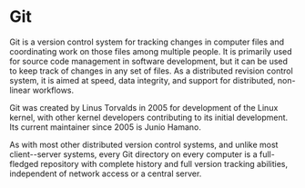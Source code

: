 # Git


Git is a version control system for tracking changes in computer files
and coordinating work on those files among multiple people. It is
primarily used for source code management in software development, but
it can be used to keep track of changes in any set of files. As a
distributed revision control system, it is aimed at speed, data
integrity, and support for distributed, non-linear workflows.

Git was created by Linus Torvalds in 2005 for development of the Linux
kernel, with other kernel developers contributing to its initial
development. Its current maintainer since 2005 is Junio Hamano.

As with most other distributed version control systems, and unlike most
client--server systems, every Git directory on every computer is a
full-fledged repository with complete history and full version tracking
abilities, independent of network access or a central server.

